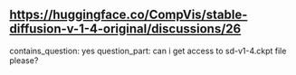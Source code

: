 ## https://huggingface.co/CompVis/stable-diffusion-v-1-4-original/discussions/26

contains_question: yes
question_part: can i get access to sd-v1-4.ckpt file please?